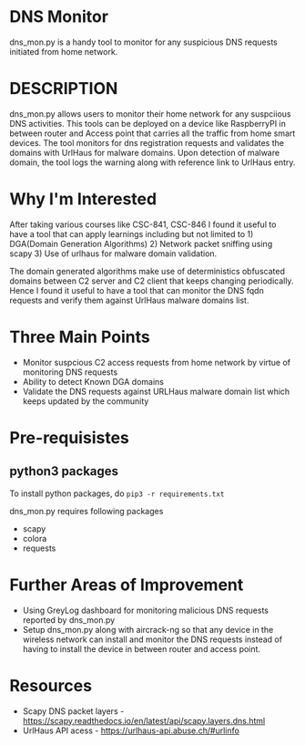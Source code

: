 # DNS Monitor

dns_mon.py is a handy tool to monitor for any suspicious DNS requests initiated from home network.


# DESCRIPTION
dns_mon.py allows users to monitor their home network for any suspciious DNS activities. This tools can be
deployed on a device like RaspberryPI in between router and Access point that carries all the traffic from home
smart devices. The tool monitors for dns registration requests and validates the domains with UrlHaus for malware domains.
Upon detection of malware domain, the tool logs the warning along with reference link to UrlHaus entry.

# Why I'm Interested
After taking various courses like CSC-841, CSC-846 I found it useful to have a tool that can apply learnings including
but not limited to 1) DGA(Domain Generation Algorithms)
2) Network packet sniffing using scapy 3) Use of urlhaus for malware domain validation. 

The domain generated algorithms make use of deterministics obfuscated domains between C2 server and C2 client that keeps
changing periodically. Hence I found it useful to have a tool that can monitor the DNS fqdn requests and verify them against
UrlHaus malware domains list.

# Three Main Points
* Monitor suspcious C2 access requests from home network by virtue of monitoring DNS requests
* Ability to detect Known DGA domains
* Validate the DNS requests against URLHaus malware domain list which keeps updated by the community
  
# Pre-requisistes  

## python3 packages
To install python packages, do
`pip3 -r requirements.txt`

dns_mon.py requires following packages
* scapy
* colora
* requests

# Further Areas of Improvement
* Using GreyLog dashboard for monitoring malicious DNS requests reported by dns_mon.py
* Setup dns_mon.py along with aircrack-ng so that any device in the wireless network can
  install and monitor the DNS requests instead of having to install the device in between
  router and access point.

  
# Resources
* Scapy DNS packet layers - https://scapy.readthedocs.io/en/latest/api/scapy.layers.dns.html
* UrlHaus API acess - https://urlhaus-api.abuse.ch/#urlinfo
